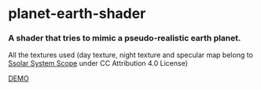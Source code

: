 # planet-earth-shader

### A shader that tries to mimic a pseudo-realistic earth planet.

All the textures used (day texture, night texture and specular map belong to [Ssolar System Scope](https://www.solarsystemscope.com/textures/) under CC Attribution 4.0 License)

[DEMO]()